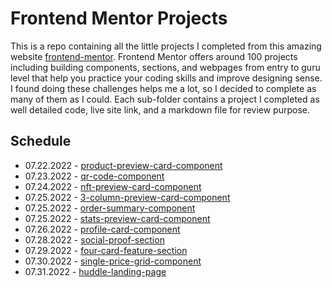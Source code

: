 # Frontend Mentor Projects

This is a repo containing all the little projects I completed from this amazing website [frontend-mentor](https://www.frontendmentor.io/home). Frontend Mentor offers around 100 projects including building components, sections, and webpages from entry to guru level that help you practice your coding skills and improve designing sense. I found doing these challenges helps me a lot, so I decided to complete as many of them as I could. Each sub-folder contains a project I completed as well detailed code, live site link, and a markdown file for review purpose.

## Schedule

- 07.22.2022 - [product-preview-card-component](/product-preview-card-component-main/)
- 07.23.2022 - [qr-code-component](/qr-code-component-main/)
- 07.24.2022 - [nft-preview-card-component](/nft-preview-card-component-main/)
- 07.25.2022 - [3-column-preview-card-component](/3-column-preview-card-component-main/)
- 07.25.2022 - [order-summary-component](/order-summary-component-main/)
- 07.25.2022 - [stats-preview-card-component](/stats-preview-card-component-main/)
- 07.26.2022 - [profile-card-component](/profile-card-component-main/)
- 07.28.2022 - [social-proof-section](/social-proof-section-master/)
- 07.29.2022 - [four-card-feature-section](/four-card-feature-section-master/)
- 07.30.2022 - [single-price-grid-component](/single-price-grid-component-master/)
- 07.31.2022 - [huddle-landing-page](/huddle-landing-page-with-single-introductory-section-master/)
